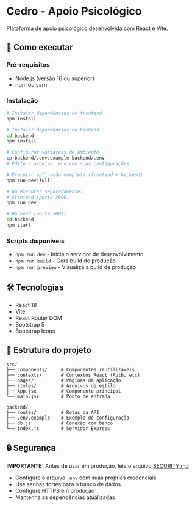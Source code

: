 # Cedro - Apoio Psicológico

Plataforma de apoio psicológico desenvolvida com React e Vite.

## 🚀 Como executar

### Pré-requisitos
- Node.js (versão 16 ou superior)
- npm ou yarn

### Instalação
```bash
# Instalar dependências do frontend
npm install

# Instalar dependências do backend
cd backend
npm install

# Configurar variáveis de ambiente
cp backend/.env.example backend/.env
# Edite o arquivo .env com suas configurações

# Executar aplicação completa (frontend + backend)
npm run dev:full

# Ou executar separadamente:
# Frontend (porta 3000)
npm run dev

# Backend (porta 3001)
cd backend
npm start
```

### Scripts disponíveis
- `npm run dev` - Inicia o servidor de desenvolvimento
- `npm run build` - Gera build de produção
- `npm run preview` - Visualiza a build de produção

## 🛠️ Tecnologias
- React 18
- Vite
- React Router DOM
- Bootstrap 5
- Bootstrap Icons

## 📁 Estrutura do projeto
```
src/
├── components/     # Componentes reutilizáveis
├── contexts/       # Contextos React (Auth, etc)
├── pages/          # Páginas da aplicação
├── styles/         # Arquivos de estilo
├── App.jsx         # Componente principal
└── main.jsx        # Ponto de entrada

backend/
├── routes/         # Rotas da API
├── .env.example    # Exemplo de configuração
├── db.js           # Conexão com banco
└── index.js        # Servidor Express
```

## 🔒 Segurança

**IMPORTANTE:** Antes de usar em produção, leia o arquivo [SECURITY.md](SECURITY.md)

- Configure o arquivo `.env` com suas próprias credenciais
- Use senhas fortes para o banco de dados
- Configure HTTPS em produção
- Mantenha as dependências atualizadas